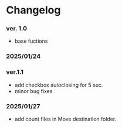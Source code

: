 # Changelog
### ver. 1.0
 - base fuctions 

### 2025/01/24
### ver.1.1 
  - add checkbox autoclosing for 5 sec.
  - minor bug fixes
             
### 2025/01/27
- add count files in Move destination folder.
 
